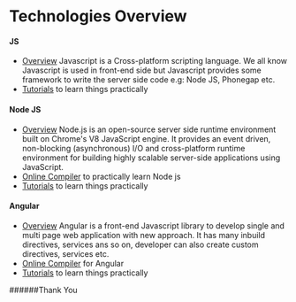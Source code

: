 # Technologies Overview

#### JS
- [Overview](https://developer.mozilla.org/en-US/docs/Web/JavaScript/Guide/Introduction)
Javascript is a Cross-platform scripting language. We all know Javascript is used in front-end side but Javascript provides some framework to write the server side code e.g: Node JS, Phonegap etc.
- [Tutorials](https://www.pluralsight.com/browse/software-development/javascript?gclid=EAIaIQobChMIp_aEmJCa3AIVViUrCh3fdQfUEAAYASAAEgL99fD_BwE&aid=7010a000002BWq6AAG&promo=&oid=&utm_source=non_branded&utm_medium=digital_paid_search_google&utm_campaign=APAC_Dynamic&utm_content=&s_kwcid=AL!5668!3!277681681197!b!!g!!&ef_id=Wu2_ZQAAAJ50Wmjc:20180712175134:s) to learn things practically


#### Node JS
- [Overview](https://nodeschool.io/)
Node.js is an open-source server side runtime environment built on Chrome's V8 JavaScript engine. It provides an event driven, non-blocking (asynchronous) I/O and cross-platform runtime environment for building highly scalable server-side applications using JavaScript.
- [Online Compiler](https://repl.it/repls/KookyWetEquations) to practically learn Node js
- [Tutorials](http://www.tutorialsteacher.com/nodejs/nodejs-tutorials) to learn things practically

#### Angular
- [Overview](https://angular.io/tutorial)
Angular is a front-end Javascript library to develop single and multi page web application with new approach. It has many inbuild directives, services ans so on, developer can also create custom directives, services etc.
- [Online Compiler](https://stackblitz.com/) for Angular
- [Tutorials](https://hackr.io/tutorials/learn-angular) to learn things practically


######Thank You

